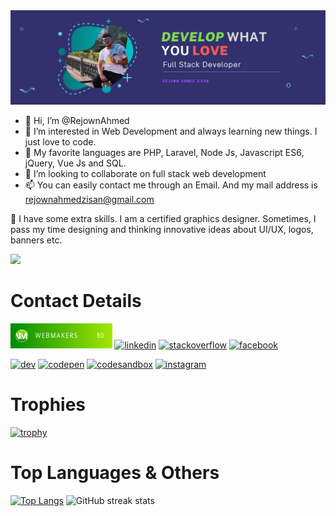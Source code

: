 <img src="https://raw.githubusercontent.com/RejownAhmed/myProfile/main/banner.png">

- 👋 Hi, I’m @RejownAhmed
- 👀 I’m interested in Web Development and always learning new things. I just love to code.
- 🌱 My favorite languages are PHP, Laravel, Node Js, Javascript ES6, jQuery, Vue Js and SQL.
- 💞️ I’m looking to collaborate on full stack web development
- 📫 You can easily contact me through an Email. And my mail address is rejownahmedzisan@gmail.com

🦾 I have some extra skills. I am a certified graphics designer. Sometimes, I pass my time designing and thinking innovative ideas about UI/UX, logos, banners etc.
   
[![](https://visitcount.itsvg.in/api?id=rejownAhmed&label=Profile%20Views&color=3&icon=6&pretty=true)](https://visitcount.itsvg.in) 
# Contact Details
[<img src='https://raw.githubusercontent.com/RejownAhmed/myProfile/main/badge.svg' alt='WebMakersBD' height='40'>](https://webmakersbd.com)  [<img src='https://img.shields.io/badge/LinkedIn-0077B5?style=for-the-badge&logo=linkedin&logoColor=white' alt='linkedin' height='40'>](https://www.linkedin.com/in/rejown-ahmed-zisan/) [<img src='https://img.shields.io/badge/Stack_Overflow-FE7A16?style=for-the-badge&logo=stack-overflow&logoColor=white' alt='stackoverflow' height='40'>](https://stackoverflow.com/users/18366671) [<img src='https://img.shields.io/badge/Facebook-1877F2?style=for-the-badge&logo=facebook&logoColor=white' alt='facebook' height='40'>](https://www.facebook.com/Rejowan.Ahmed.Zisan)

[<img src='https://img.shields.io/badge/dev.to-0A0A0A?style=for-the-badge&logo=devdotto&logoColor=white' alt='dev' height='40'>](https://dev.to/rejownahmed) [<img src='https://img.shields.io/badge/Codepen-000000?style=for-the-badge&logo=codepen&logoColor=white' alt='codepen' height='40'>](https://codepen.io/rejowan-ahmed-zisan) [<img src='https://img.shields.io/badge/Codesandbox-000000?style=for-the-badge&logo=CodeSandbox&logoColor=white' alt='codesandbox' height='40'>](https://codesandbox.io/u/RejownAhmed) [<img src='https://img.shields.io/badge/Instagram-E4405F?style=for-the-badge&logo=instagram&logoColor=white' alt='instagram' height='40'>](https://www.instagram.com/rejowan.ahmed.zisan/)

# Trophies
[![trophy](https://github-profile-trophy.vercel.app/?username=RejownAhmed)](https://github.com/ryo-ma/github-profile-trophy)

# Top Languages & Others
[![Top Langs](https://github-readme-stats.vercel.app/api/top-langs/?username=RejownAhmed&layout=compact&count_private=true)](https://github.com/anuraghazra/github-readme-stats) 
![GitHub streak stats](https://streak-stats.demolab.com/?user=RejownAhmed)  
